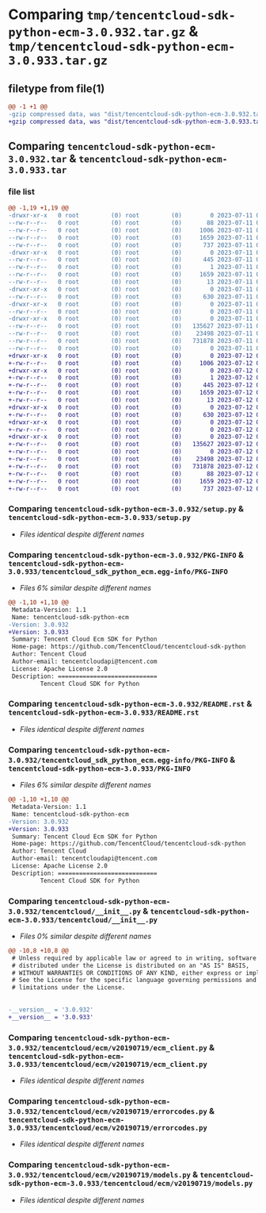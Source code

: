# Comparing `tmp/tencentcloud-sdk-python-ecm-3.0.932.tar.gz` & `tmp/tencentcloud-sdk-python-ecm-3.0.933.tar.gz`

## filetype from file(1)

```diff
@@ -1 +1 @@
-gzip compressed data, was "dist/tencentcloud-sdk-python-ecm-3.0.932.tar", last modified: Tue Jul 11 00:42:50 2023, max compression
+gzip compressed data, was "dist/tencentcloud-sdk-python-ecm-3.0.933.tar", last modified: Wed Jul 12 00:29:13 2023, max compression
```

## Comparing `tencentcloud-sdk-python-ecm-3.0.932.tar` & `tencentcloud-sdk-python-ecm-3.0.933.tar`

### file list

```diff
@@ -1,19 +1,19 @@
-drwxr-xr-x   0 root         (0) root         (0)        0 2023-07-11 00:42:50.000000 tencentcloud-sdk-python-ecm-3.0.932/
--rw-r--r--   0 root         (0) root         (0)       88 2023-07-11 00:42:50.000000 tencentcloud-sdk-python-ecm-3.0.932/setup.cfg
--rw-r--r--   0 root         (0) root         (0)     1006 2023-07-11 00:42:50.000000 tencentcloud-sdk-python-ecm-3.0.932/setup.py
--rw-r--r--   0 root         (0) root         (0)     1659 2023-07-11 00:42:50.000000 tencentcloud-sdk-python-ecm-3.0.932/PKG-INFO
--rw-r--r--   0 root         (0) root         (0)      737 2023-07-11 00:42:50.000000 tencentcloud-sdk-python-ecm-3.0.932/README.rst
-drwxr-xr-x   0 root         (0) root         (0)        0 2023-07-11 00:42:50.000000 tencentcloud-sdk-python-ecm-3.0.932/tencentcloud_sdk_python_ecm.egg-info/
--rw-r--r--   0 root         (0) root         (0)      445 2023-07-11 00:42:50.000000 tencentcloud-sdk-python-ecm-3.0.932/tencentcloud_sdk_python_ecm.egg-info/SOURCES.txt
--rw-r--r--   0 root         (0) root         (0)        1 2023-07-11 00:42:50.000000 tencentcloud-sdk-python-ecm-3.0.932/tencentcloud_sdk_python_ecm.egg-info/dependency_links.txt
--rw-r--r--   0 root         (0) root         (0)     1659 2023-07-11 00:42:50.000000 tencentcloud-sdk-python-ecm-3.0.932/tencentcloud_sdk_python_ecm.egg-info/PKG-INFO
--rw-r--r--   0 root         (0) root         (0)       13 2023-07-11 00:42:50.000000 tencentcloud-sdk-python-ecm-3.0.932/tencentcloud_sdk_python_ecm.egg-info/top_level.txt
-drwxr-xr-x   0 root         (0) root         (0)        0 2023-07-11 00:42:50.000000 tencentcloud-sdk-python-ecm-3.0.932/tencentcloud/
--rw-r--r--   0 root         (0) root         (0)      630 2023-07-11 00:42:50.000000 tencentcloud-sdk-python-ecm-3.0.932/tencentcloud/__init__.py
-drwxr-xr-x   0 root         (0) root         (0)        0 2023-07-11 00:42:50.000000 tencentcloud-sdk-python-ecm-3.0.932/tencentcloud/ecm/
--rw-r--r--   0 root         (0) root         (0)        0 2023-07-11 00:42:50.000000 tencentcloud-sdk-python-ecm-3.0.932/tencentcloud/ecm/__init__.py
-drwxr-xr-x   0 root         (0) root         (0)        0 2023-07-11 00:42:50.000000 tencentcloud-sdk-python-ecm-3.0.932/tencentcloud/ecm/v20190719/
--rw-r--r--   0 root         (0) root         (0)   135627 2023-07-11 00:42:50.000000 tencentcloud-sdk-python-ecm-3.0.932/tencentcloud/ecm/v20190719/ecm_client.py
--rw-r--r--   0 root         (0) root         (0)    23498 2023-07-11 00:42:50.000000 tencentcloud-sdk-python-ecm-3.0.932/tencentcloud/ecm/v20190719/errorcodes.py
--rw-r--r--   0 root         (0) root         (0)   731878 2023-07-11 00:42:50.000000 tencentcloud-sdk-python-ecm-3.0.932/tencentcloud/ecm/v20190719/models.py
--rw-r--r--   0 root         (0) root         (0)        0 2023-07-11 00:42:50.000000 tencentcloud-sdk-python-ecm-3.0.932/tencentcloud/ecm/v20190719/__init__.py
+drwxr-xr-x   0 root         (0) root         (0)        0 2023-07-12 00:29:13.000000 tencentcloud-sdk-python-ecm-3.0.933/
+-rw-r--r--   0 root         (0) root         (0)     1006 2023-07-12 00:29:13.000000 tencentcloud-sdk-python-ecm-3.0.933/setup.py
+drwxr-xr-x   0 root         (0) root         (0)        0 2023-07-12 00:29:13.000000 tencentcloud-sdk-python-ecm-3.0.933/tencentcloud_sdk_python_ecm.egg-info/
+-rw-r--r--   0 root         (0) root         (0)        1 2023-07-12 00:29:13.000000 tencentcloud-sdk-python-ecm-3.0.933/tencentcloud_sdk_python_ecm.egg-info/dependency_links.txt
+-rw-r--r--   0 root         (0) root         (0)      445 2023-07-12 00:29:13.000000 tencentcloud-sdk-python-ecm-3.0.933/tencentcloud_sdk_python_ecm.egg-info/SOURCES.txt
+-rw-r--r--   0 root         (0) root         (0)     1659 2023-07-12 00:29:13.000000 tencentcloud-sdk-python-ecm-3.0.933/tencentcloud_sdk_python_ecm.egg-info/PKG-INFO
+-rw-r--r--   0 root         (0) root         (0)       13 2023-07-12 00:29:13.000000 tencentcloud-sdk-python-ecm-3.0.933/tencentcloud_sdk_python_ecm.egg-info/top_level.txt
+drwxr-xr-x   0 root         (0) root         (0)        0 2023-07-12 00:29:13.000000 tencentcloud-sdk-python-ecm-3.0.933/tencentcloud/
+-rw-r--r--   0 root         (0) root         (0)      630 2023-07-12 00:29:13.000000 tencentcloud-sdk-python-ecm-3.0.933/tencentcloud/__init__.py
+drwxr-xr-x   0 root         (0) root         (0)        0 2023-07-12 00:29:13.000000 tencentcloud-sdk-python-ecm-3.0.933/tencentcloud/ecm/
+-rw-r--r--   0 root         (0) root         (0)        0 2023-07-12 00:29:13.000000 tencentcloud-sdk-python-ecm-3.0.933/tencentcloud/ecm/__init__.py
+drwxr-xr-x   0 root         (0) root         (0)        0 2023-07-12 00:29:13.000000 tencentcloud-sdk-python-ecm-3.0.933/tencentcloud/ecm/v20190719/
+-rw-r--r--   0 root         (0) root         (0)   135627 2023-07-12 00:29:13.000000 tencentcloud-sdk-python-ecm-3.0.933/tencentcloud/ecm/v20190719/ecm_client.py
+-rw-r--r--   0 root         (0) root         (0)        0 2023-07-12 00:29:13.000000 tencentcloud-sdk-python-ecm-3.0.933/tencentcloud/ecm/v20190719/__init__.py
+-rw-r--r--   0 root         (0) root         (0)    23498 2023-07-12 00:29:13.000000 tencentcloud-sdk-python-ecm-3.0.933/tencentcloud/ecm/v20190719/errorcodes.py
+-rw-r--r--   0 root         (0) root         (0)   731878 2023-07-12 00:29:13.000000 tencentcloud-sdk-python-ecm-3.0.933/tencentcloud/ecm/v20190719/models.py
+-rw-r--r--   0 root         (0) root         (0)       88 2023-07-12 00:29:13.000000 tencentcloud-sdk-python-ecm-3.0.933/setup.cfg
+-rw-r--r--   0 root         (0) root         (0)     1659 2023-07-12 00:29:13.000000 tencentcloud-sdk-python-ecm-3.0.933/PKG-INFO
+-rw-r--r--   0 root         (0) root         (0)      737 2023-07-12 00:29:13.000000 tencentcloud-sdk-python-ecm-3.0.933/README.rst
```

### Comparing `tencentcloud-sdk-python-ecm-3.0.932/setup.py` & `tencentcloud-sdk-python-ecm-3.0.933/setup.py`

 * *Files identical despite different names*

### Comparing `tencentcloud-sdk-python-ecm-3.0.932/PKG-INFO` & `tencentcloud-sdk-python-ecm-3.0.933/tencentcloud_sdk_python_ecm.egg-info/PKG-INFO`

 * *Files 6% similar despite different names*

```diff
@@ -1,10 +1,10 @@
 Metadata-Version: 1.1
 Name: tencentcloud-sdk-python-ecm
-Version: 3.0.932
+Version: 3.0.933
 Summary: Tencent Cloud Ecm SDK for Python
 Home-page: https://github.com/TencentCloud/tencentcloud-sdk-python
 Author: Tencent Cloud
 Author-email: tencentcloudapi@tencent.com
 License: Apache License 2.0
 Description: ============================
         Tencent Cloud SDK for Python
```

### Comparing `tencentcloud-sdk-python-ecm-3.0.932/README.rst` & `tencentcloud-sdk-python-ecm-3.0.933/README.rst`

 * *Files identical despite different names*

### Comparing `tencentcloud-sdk-python-ecm-3.0.932/tencentcloud_sdk_python_ecm.egg-info/PKG-INFO` & `tencentcloud-sdk-python-ecm-3.0.933/PKG-INFO`

 * *Files 6% similar despite different names*

```diff
@@ -1,10 +1,10 @@
 Metadata-Version: 1.1
 Name: tencentcloud-sdk-python-ecm
-Version: 3.0.932
+Version: 3.0.933
 Summary: Tencent Cloud Ecm SDK for Python
 Home-page: https://github.com/TencentCloud/tencentcloud-sdk-python
 Author: Tencent Cloud
 Author-email: tencentcloudapi@tencent.com
 License: Apache License 2.0
 Description: ============================
         Tencent Cloud SDK for Python
```

### Comparing `tencentcloud-sdk-python-ecm-3.0.932/tencentcloud/__init__.py` & `tencentcloud-sdk-python-ecm-3.0.933/tencentcloud/__init__.py`

 * *Files 0% similar despite different names*

```diff
@@ -10,8 +10,8 @@
 # Unless required by applicable law or agreed to in writing, software
 # distributed under the License is distributed on an "AS IS" BASIS,
 # WITHOUT WARRANTIES OR CONDITIONS OF ANY KIND, either express or implied.
 # See the License for the specific language governing permissions and
 # limitations under the License.
 
 
-__version__ = '3.0.932'
+__version__ = '3.0.933'
```

### Comparing `tencentcloud-sdk-python-ecm-3.0.932/tencentcloud/ecm/v20190719/ecm_client.py` & `tencentcloud-sdk-python-ecm-3.0.933/tencentcloud/ecm/v20190719/ecm_client.py`

 * *Files identical despite different names*

### Comparing `tencentcloud-sdk-python-ecm-3.0.932/tencentcloud/ecm/v20190719/errorcodes.py` & `tencentcloud-sdk-python-ecm-3.0.933/tencentcloud/ecm/v20190719/errorcodes.py`

 * *Files identical despite different names*

### Comparing `tencentcloud-sdk-python-ecm-3.0.932/tencentcloud/ecm/v20190719/models.py` & `tencentcloud-sdk-python-ecm-3.0.933/tencentcloud/ecm/v20190719/models.py`

 * *Files identical despite different names*

